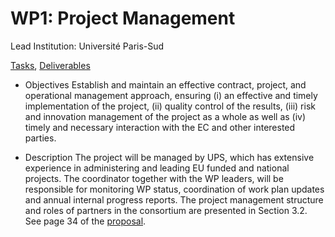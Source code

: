 # WP1: Project Management

Lead Institution: Université Paris-Sud

[Tasks](https://github.com/OpenDreamKit/OpenDreamKit/issues?q=label%3AWP1+label%3Atask+sort%3Acreated-asc),
[Deliverables](https://github.com/OpenDreamKit/OpenDreamKit/issues?q=label%3AWP1+label%3Adeliverable+sort%3Acreated-asc)


- Objectives
Establish and maintain an effective contract, project, and operational management approach, ensuring (i) an effective
and timely implementation of the project, (ii) quality control of the results, (iii) risk and innovation management of the
project as a whole as well as (iv) timely and necessary interaction with the EC and other interested parties.

- Description
The project will be managed by UPS, which has extensive experience in administering and leading EU funded and national
projects. The coordinator together with the WP leaders, will be responsible for monitoring WP status, coordination
of work plan updates and annual internal progress reports. The project management structure and roles of partners in
the consortium are presented in Section 3.2.
See page 34 of the [proposal](https://github.com/OpenDreamKit/OpenDreamKit/raw/master/Proposal/proposal-www.pdf).
